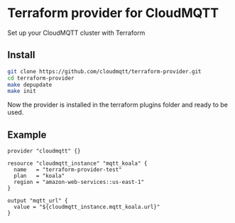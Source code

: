 # Terraform provider for CloudMQTT

Set up your CloudMQTT cluster with Terraform

## Install

```sh
git clone https://github.com/cloudmqtt/terraform-provider.git
cd terraform-provider
make depupdate
make init
```

Now the provider is installed in the terraform plugins folder and ready to be used.

## Example

```hcl
provider "cloudmqtt" {}

resource "cloudmqtt_instance" "mqtt_koala" {
  name   = "terraform-provider-test"
  plan   = "koala"
  region = "amazon-web-services::us-east-1"
}

output "mqtt_url" {
  value = "${cloudmqtt_instance.mqtt_koala.url}"
}
```



